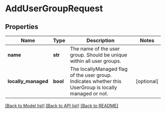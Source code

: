 # AddUserGroupRequest

## Properties
Name | Type | Description | Notes
------------ | ------------- | ------------- | -------------
**name** | **str** | The name of the user group. Should be unique within all user groups. | 
**locally_managed** | **bool** | The locallyManaged flag of the user group. Indicates whether this UserGroup is locally managed or not. | [optional] 

[[Back to Model list]](../README.md#documentation-for-models) [[Back to API list]](../README.md#documentation-for-api-endpoints) [[Back to README]](../README.md)


